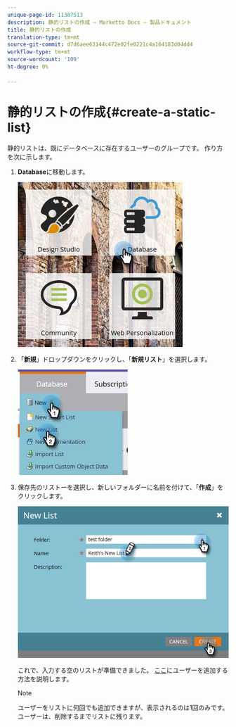 ```yaml
---
unique-page-id: 11387513
description: 静的リストの作成 — Marketto Docs — 製品ドキュメント
title: 静的リストの作成
translation-type: tm+mt
source-git-commit: d7d6aee63144c472e02fe0221c4a164183d04dd4
workflow-type: tm+mt
source-wordcount: '109'
ht-degree: 0%

---
```



# 静的リストの作成{#create-a-static-list}

静的リストは、既にデータベースに存在するユーザーのグループです。 作り方を次に示します。

1. **Database**&#x200B;に移動します。

   ![](assets/db.png)

1. 「**新規**」ドロップダウンをクリックし、「**新規リスト**」を選択します。

   ![](assets/two.png)

1. 保存先のリストーを選択し、新しいフォルダーに名前を付けて、「**作成**」をクリックします。

   ![](assets/three.png)

   これで、入力する空のリストが準備できました。 [ここ](http://docs.marketo.com/display/DOCS/Understanding+Static+Lists#UnderstandingStaticLists-WaystoAdd/RemoveLeadsfromaList)にユーザーを追加する方法を説明します。

   >[!NOTE]
   >
   >ユーザーをリストに何回でも追加できますが、表示されるのは1回のみです。 ユーザーは、削除するまでリストに残ります。

